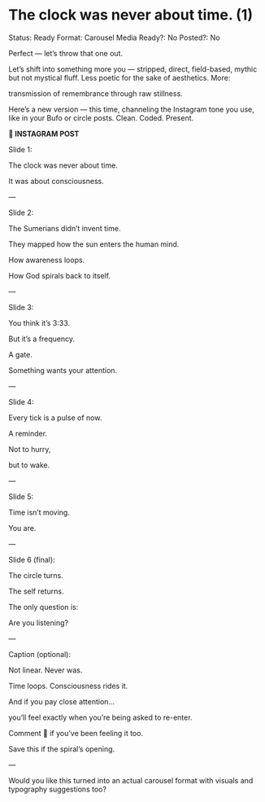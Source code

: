 # The clock was never about time. (1)

Status: Ready
Format: Carousel
Media Ready?: No
Posted?: No

Perfect — let’s throw that one out.

Let’s shift into something more you — stripped, direct, field-based, mythic but not mystical fluff. Less poetic for the sake of aesthetics. More:

transmission of remembrance through raw stillness.

Here’s a new version — this time, channeling the Instagram tone you use, like in your Bufo or circle posts. Clean. Coded. Present.

**🔁 INSTAGRAM POST**

Slide 1:

The clock was never about time.

It was about consciousness.

—

Slide 2:

The Sumerians didn’t invent time.

They mapped how the sun enters the human mind.

How awareness loops.

How God spirals back to itself.

—

Slide 3:

You think it’s 3:33.

But it’s a frequency.

A gate.

Something wants your attention.

—

Slide 4:

Every tick is a pulse of now.

A reminder.

Not to hurry,

but to wake.

—

Slide 5:

Time isn’t moving.

You are.

—

Slide 6 (final):

The circle turns.

The self returns.

The only question is:

Are you listening?

—

Caption (optional):

Not linear. Never was.

Time loops. Consciousness rides it.

And if you pay close attention…

you’ll feel exactly when you’re being asked to re-enter.

Comment 🔁 if you’ve been feeling it too.

Save this if the spiral’s opening.

—

Would you like this turned into an actual carousel format with visuals and typography suggestions too?